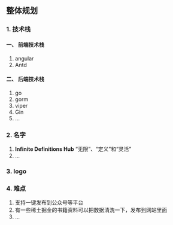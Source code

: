 ## 整体规划

### 1. 技术栈

#### 一、 前端技术栈

1. angular
2. Antd

#### 二、 后端技术栈

1. go
2. gorm
3. viper
4. Gin
5. ...

### 2. 名字

1. **Infinite Definitions Hub**   “无限”、“定义”和“灵活”
2. ...

### 3. logo

### 4. 难点

1. 支持一键发布到公众号等平台
2. 有一些稀土掘金的书籍资料可以把数据清洗一下，发布到网站里面
3. ...